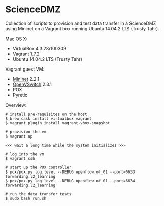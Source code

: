 # ScienceDMZ

Collection of scripts to provision and test data transfer in a ScienceDMZ using Mininet on a Vagrant box running Ubuntu 14.04.2 LTS (Trusty Tahr).

Mac OS X:
- VirtualBox 4.3.28r100309
- Vagrant 1.7.2
- Ubuntu 14.04.2 LTS (Trusty Tahr)

Vagrant guest VM:
- <a href="http://mininet.org/">Mininet</a> 2.2.1
- <a href="http://openvswitch.org/">OpenVSwitch</a> 2.3.1
- POX
- Pyretic

Overview:
```
# install pre-requisites on the host
$ brew cask install virtualbox vagrant
$ vagrant plugin install vagrant-vbox-snapshot

# provision the vm
$ vagrant up

<<< wait a long time while the system initializes >>>

# log into the vm
$ vagrant ssh 

# start up the POX controller
$ pox/pox.py log.level --DEBUG openflow.of_01 --port=6633 forwarding.l2_learning
$ pox/pox.py log.level --DEBUG openflow.of_01 --port=6634 forwarding.l2_learning

# run the data transfer tests
$ sudo bash run.sh
```
